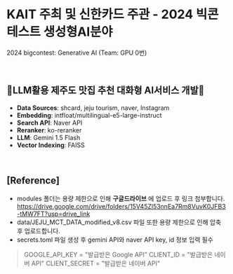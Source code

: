 # KAIT 주최 및 신한카드 주관 - 2024 빅콘테스트 생성형AI분야
2024 bigcontest: Generative AI (Team: GPU 0번)

<br/>

## 🍊LLM활용 제주도 맛집 추천 대화형 AI서비스 개발🍊
- __Data Sources__: shcard, jeju tourism, naver, Instagram
- __Embedding__: intfloat/multilingual-e5-large-instruct
- __Search API__: Naver API
- __Reranker__: ko-reranker
- __LLM__: Gemini 1.5 Flash
- __Vector Indexing__: FAISS

<br/>

## [Reference]
- modules 폴더는 용량 제한으로 인해 __구글드라이브__ 에 업로드 후 링크 첨부합니다.
  https://drive.google.com/drive/folders/15V45Zl53nnEa7Rm8VuvK0JFB3-tMW7FT?usp=drive_link
- data/JEJU_MCT_DATA_modified_v8.csv 파일 또한 용량 제한으로 인해 압축 후 업로드합니다.
- secrets.toml 파일 생성 후 gemini API와 naver API key, id 정보 입력 필수

> GOOGLE_API_KEY = "발급받은 Google API"
> CLIENT_ID = "발급받은 네이버 API"
> CLIENT_SECRET = "발급받은 네이버 API"
